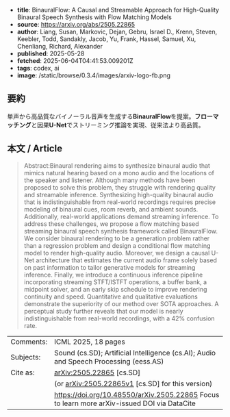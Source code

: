 <!-- metadata -->

- **title**: BinauralFlow: A Causal and Streamable Approach for High-Quality Binaural Speech Synthesis with Flow Matching Models
- **source**: https://arxiv.org/abs/2505.22865
- **author**: Liang, Susan, Markovic, Dejan, Gebru, Israel D., Krenn, Steven, Keebler, Todd, Sandakly, Jacob, Yu, Frank, Hassel, Samuel, Xu, Chenliang, Richard, Alexander
- **published**: 2025-05-28
- **fetched**: 2025-06-04T04:41:53.009201Z
- **tags**: codex, ai
- **image**: /static/browse/0.3.4/images/arxiv-logo-fb.png

## 要約

単声から高品質なバイノーラル音声を生成する**BinauralFlow**を提案。**フローマッチング**と因果**U-Net**でストリーミング推論を実現、従来法より高品質。

## 本文 / Article

> Abstract:Binaural rendering aims to synthesize binaural audio that mimics natural hearing based on a mono audio and the locations of the speaker and listener. Although many methods have been proposed to solve this problem, they struggle with rendering quality and streamable inference. Synthesizing high-quality binaural audio that is indistinguishable from real-world recordings requires precise modeling of binaural cues, room reverb, and ambient sounds. Additionally, real-world applications demand streaming inference. To address these challenges, we propose a flow matching based streaming binaural speech synthesis framework called BinauralFlow. We consider binaural rendering to be a generation problem rather than a regression problem and design a conditional flow matching model to render high-quality audio. Moreover, we design a causal U-Net architecture that estimates the current audio frame solely based on past information to tailor generative models for streaming inference. Finally, we introduce a continuous inference pipeline incorporating streaming STFT/ISTFT operations, a buffer bank, a midpoint solver, and an early skip schedule to improve rendering continuity and speed. Quantitative and qualitative evaluations demonstrate the superiority of our method over SOTA approaches. A perceptual study further reveals that our model is nearly indistinguishable from real-world recordings, with a $42\%$ confusion rate.

|           |                                                                                               |
| --------- | --------------------------------------------------------------------------------------------- |
| Comments: | ICML 2025, 18 pages                                                                           |
| Subjects: | Sound (cs.SD); Artificial Intelligence (cs.AI); Audio and Speech Processing (eess.AS)         |
| Cite as:  | [arXiv:2505.22865](https://arxiv.org/abs/2505.22865) [cs.SD]                                  |
|           | (or [arXiv:2505.22865v1](https://arxiv.org/abs/2505.22865v1) [cs.SD] for this version)        |
|           | <https://doi.org/10.48550/arXiv.2505.22865> Focus to learn more arXiv-issued DOI via DataCite |
